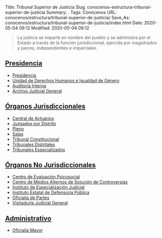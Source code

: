 Title: Tribunal Superior de Justicia
Slug: conocenos-estructura-tribunal-superior-de-justicia
Summary: .
Tags: Conócenos
URL: conocenos/estructura/tribunal-superior-de-justicia/
Save_As: conocenos/estructura/tribunal-superior-de-justicia/index.html
Date: 2020-05-04 09:12
Modified: 2020-05-04 09:12


> La justicia se imparte en nombre del pueblo y se administra por el Estado a través de la función jurisdiccional, ejercida por magistrados y jueces, independientes e imparciales.

## [Presidencia](presidencia/)

- [Presidencia](presidencia/presidencia/)
- [Unidad de Derechos Humanos e Igualdad de Género](presidencia/unidad-de-derechos-humanos-e-igualdad-de-genero/)
- [Auditoría Interna](presidencia/auditoria-interna/)
- [Archivo Judicial General](presidencia/archivo/)

## [Órganos Jurisdiccionales](organos-jurisdiccionales/)

- [Central de Actuarios](organos-jurisdiccionales/central-de-actuarios/)
- [Juzgados por Distrito](organos-jurisdiccionales/juzgados-por-distrito/)
- [Pleno](organos-jurisdiccionales/pleno/)
- [Salas](organos-jurisdiccionales/salas/)
- [Tribunal Constitucional](organos-jurisdiccionales/tribunal-constitucional/)
- [Tribunales Distritales](organos-jurisdiccionales/tribunales-distritales/)
- [Tribunales Especializados](organos-jurisdiccionales/tribunales-especializados/)

## [Órganos No Jurisdiccionales](organos-no-jurisdiccionales/)

- [Centro de Evaluación Psicosocial](organos-no-jurisdiccionales/centro-de-evaluacion-psicosocial/)
- [Centro de Medios Alternos de Solución de Controversias](organos-no-jurisdiccionales/cemasc/)
- [Instituto de Especialización Judicial](organos-no-jurisdiccionales/instituto-de-especializacion-judicial/)
- [Instituto Estatal de Defensoría Pública](organos-no-jurisdiccionales/instituto-estatal-de-defensoria-publica/)
- [Oficialía de Partes](organos-no-jurisdiccionales/oficialia-de-partes/)
- [Visitaduría Judicial General](organos-no-jurisdiccionales/visitaduria-judicial-general/)

## [Administrativo](administrativos/)

- [Oficialía Mayor](administrativos/oficialia-mayor/)



